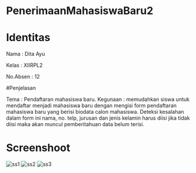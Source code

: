 # PenerimaanMahasiswaBaru2

# Identitas

Nama : Dita Ayu

Kelas : XIIRPL2

No.Absen : 12


#Penjelasan

Tema : Pendaftaran mahasiswa baru.
Kegunaan : memudahkan siswa untuk mendaftar menjadi mahasiswa baru dengan mengisi form pendaftaran mahasiswa baru yang berisi biodata calon mahasiswa.
Deteksi kesalahan dalam form ini nama, no. telp, jurusan dan jenis kelamin harus diisi jika tidak diisi maka akan muncul pemberitahuan data belum terisi.


# Screenshoot
![ss1](https://cloud.githubusercontent.com/assets/21234749/19225655/8d458c96-8eca-11e6-9ace-dcc1ab7d2534.PNG)
![ss2](https://cloud.githubusercontent.com/assets/21234749/19225653/8d12fe70-8eca-11e6-91a8-2dcd49dbdda0.PNG)
![ss3](https://cloud.githubusercontent.com/assets/21234749/19225654/8d1d0bfe-8eca-11e6-957e-0d32bb7a24df.PNG)

